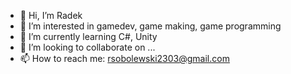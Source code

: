 - 👋 Hi, I’m Radek
- 👀 I’m interested in gamedev, game making, game programming
- 🌱 I’m currently learning C#, Unity
- 💞️ I’m looking to collaborate on ...
- 📫 How to reach me: rsobolewski2303@gmail.com

<!---
Wormsandmaggots/Wormsandmaggots is a ✨ special ✨ repository because its `README.md` (this file) appears on your GitHub profile.
You can click the Preview link to take a look at your changes.
--->
